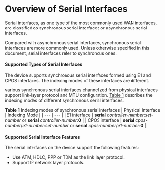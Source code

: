 Overview of Serial Interfaces
=============================

Serial interfaces, as one type of the most commonly used WAN interfaces, are classified as synchronous serial interfaces or asynchronous serial interfaces.

Compared with asynchronous serial interfaces, synchronous serial interfaces are more commonly used. Unless otherwise specified in this document, serial interfaces refer to synchronous ones.

#### Supported Types of Serial Interfaces

The device supports synchronous serial interfaces formed using E1 and CPOS interfaces. The indexing modes of these interfaces are different.

various synchronous serial interfaces channelized from physical interfaces support link-layer protocol and MTU configuration. [Table 1](#EN-US_CONCEPT_0172363974__tab_dc_vrp_serial_cfg_000301) describes the indexing modes of different synchronous serial interfaces.

**Table 1** Indexing modes of synchronous serial interfaces
| Physical Interface | Indexing Mode |
| --- | --- |
| E1 interface | **serial** *controller-number*:*set-number* or **serial** *controller-number*:**0** |
| CPOS interface | **serial** *cpos-number*/*e1-number*:*set-number* or **serial** *cpos-number*/*e1-number*:**0** |



#### Supported Serial Interface Features

The serial interfaces on the device support the following features:

* Use ATM, HDLC, PPP or TDM as the link layer protocol.
* Support IP network layer protocols.